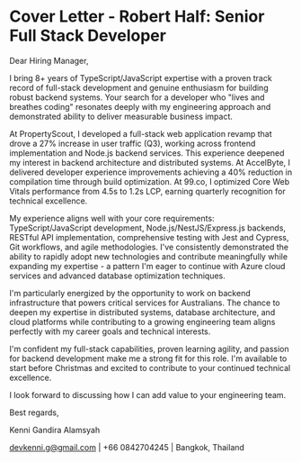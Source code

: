 # Cover Letter - Robert Half: Senior Full Stack Developer

Dear Hiring Manager,

I bring 8+ years of TypeScript/JavaScript expertise with a proven track record of full-stack development and genuine enthusiasm for building robust backend systems. Your search for a developer who "lives and breathes coding" resonates deeply with my engineering approach and demonstrated ability to deliver measurable business impact.

At PropertyScout, I developed a full-stack web application revamp that drove a 27% increase in user traffic (Q3), working across frontend implementation and Node.js backend services. This experience deepened my interest in backend architecture and distributed systems. At AccelByte, I delivered developer experience improvements achieving a 40% reduction in compilation time through build optimization. At 99.co, I optimized Core Web Vitals performance from 4.5s to 1.2s LCP, earning quarterly recognition for technical excellence.

My experience aligns well with your core requirements: TypeScript/JavaScript development, Node.js/NestJS/Express.js backends, RESTful API implementation, comprehensive testing with Jest and Cypress, Git workflows, and agile methodologies. I've consistently demonstrated the ability to rapidly adopt new technologies and contribute meaningfully while expanding my expertise - a pattern I'm eager to continue with Azure cloud services and advanced database optimization techniques.

I'm particularly energized by the opportunity to work on backend infrastructure that powers critical services for Australians. The chance to deepen my expertise in distributed systems, database architecture, and cloud platforms while contributing to a growing engineering team aligns perfectly with my career goals and technical interests.

I'm confident my full-stack capabilities, proven learning agility, and passion for backend development make me a strong fit for this role. I'm available to start before Christmas and excited to contribute to your continued technical excellence.

I look forward to discussing how I can add value to your engineering team.

Best regards,

Kenni Gandira Alamsyah

devkenni.g@gmail.com | +66 0842704245 | Bangkok, Thailand
